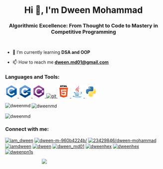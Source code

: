 <h1 align="center">Hi 👋, I'm Dween Mohammad</h1>
<h3 align="center"> Algorithmic Excellence: From Thought to Code to Mastery in Competitive Programming</h3>

<br/>
<p align="center">


- 🌱 I’m currently learning **DSA and OOP**

- 📫 How to reach me **dween.md01@gmail.com**



<h3 align="left">Languages and Tools:</h3>
<p align="left"> <a href="https://www.cprogramming.com/" target="_blank" rel="noreferrer"> <img src="https://raw.githubusercontent.com/devicons/devicon/master/icons/c/c-original.svg" alt="c" width="40" height="40"/> </a> <a href="https://www.w3schools.com/cpp/" target="_blank" rel="noreferrer"> <img src="https://raw.githubusercontent.com/devicons/devicon/master/icons/cplusplus/cplusplus-original.svg" alt="cplusplus" width="40" height="40"/> </a> <a href="https://www.w3schools.com/cs/" target="_blank" rel="noreferrer"> <img src="https://raw.githubusercontent.com/devicons/devicon/master/icons/csharp/csharp-original.svg" alt="csharp" width="40" height="40"/> </a> <a href="https://git-scm.com/" target="_blank" rel="noreferrer"> <img src="https://www.vectorlogo.zone/logos/git-scm/git-scm-icon.svg" alt="git" width="40" height="40"/> </a> <a href="https://www.w3.org/html/" target="_blank" rel="noreferrer"> <img src="https://raw.githubusercontent.com/devicons/devicon/master/icons/html5/html5-original-wordmark.svg" alt="html5" width="40" height="40"/> </a> <a href="https://www.java.com" target="_blank" rel="noreferrer"> <img src="https://raw.githubusercontent.com/devicons/devicon/master/icons/java/java-original.svg" alt="java" width="40" height="40"/> </a> <a href="https://www.python.org" target="_blank" rel="noreferrer"> <img src="https://raw.githubusercontent.com/devicons/devicon/master/icons/python/python-original.svg" alt="python" width="40" height="40"/> </a> </p>

<p><img align="left" src="https://github-readme-stats.vercel.app/api/top-langs?username=dweenmd&show_icons=true&locale=en&layout=compact" alt="dweenmd" /></p>

<p>&nbsp;<img align="center" src="https://github-readme-stats.vercel.app/api?username=dweenmd&show_icons=true&locale=en" alt="dweenmd" /></p>

<p><img align="center" src="https://github-readme-streak-stats.herokuapp.com/?user=dweenmd&" alt="dweenmd" /></p>

<h3 align="left">Connect with me:</h3>
<p align="left">
<a href="https://twitter.com/iam_dween" target="blank"><img align="center" src="https://raw.githubusercontent.com/rahuldkjain/github-profile-readme-generator/master/src/images/icons/Social/twitter.svg" alt="iam_dween" height="30" width="40" /></a>
<a href="https://linkedin.com/in/dween-m-960b4224b/" target="blank"><img align="center" src="https://raw.githubusercontent.com/rahuldkjain/github-profile-readme-generator/master/src/images/icons/Social/linked-in-alt.svg" alt="dween-m-960b4224b/" height="30" width="40" /></a>
<a href="https://stackoverflow.com/users/23429846/dween-mohammad" target="blank"><img align="center" src="https://raw.githubusercontent.com/rahuldkjain/github-profile-readme-generator/master/src/images/icons/Social/stack-overflow.svg" alt="23429846/dween-mohammad" height="30" width="40" /></a>
<a href="https://fb.com/iamdween" target="blank"><img align="center" src="https://raw.githubusercontent.com/rahuldkjain/github-profile-readme-generator/master/src/images/icons/Social/facebook.svg" alt="iamdween" height="30" width="40" /></a>
<a href="https://www.codechef.com/users/dween" target="blank"><img align="center" src="https://cdn.jsdelivr.net/npm/simple-icons@3.1.0/icons/codechef.svg" alt="dween" height="30" width="40" /></a>
<a href="https://www.hackerrank.com/dween_md01" target="blank"><img align="center" src="https://raw.githubusercontent.com/rahuldkjain/github-profile-readme-generator/master/src/images/icons/Social/hackerrank.svg" alt="dween_md01" height="30" width="40" /></a>
<a href="https://codeforces.com/profile/dweenhex" target="blank"><img align="center" src="https://raw.githubusercontent.com/rahuldkjain/github-profile-readme-generator/master/src/images/icons/Social/codeforces.svg" alt="dweenhex" height="30" width="40" /></a>
<a href="https://www.leetcode.com/dweenhex" target="blank"><img align="center" src="https://raw.githubusercontent.com/rahuldkjain/github-profile-readme-generator/master/src/images/icons/Social/leet-code.svg" alt="dweenhex" height="30" width="40" /></a>
<a href="https://auth.geeksforgeeks.org/user/dweenpn1s" target="blank"><img align="center" src="https://raw.githubusercontent.com/rahuldkjain/github-profile-readme-generator/master/src/images/icons/Social/geeks-for-geeks.svg" alt="dweenpn1s" height="30" width="40" /></a>
</p>
 <div >
  <div style="width: 50%;" align="center" >
   <a href="https://github.com/antonkomarev/github-profile-views-counter">
    <img src="https://komarev.com/ghpvc/?username=dweenmd">
</a>
  </div>
  </div>
